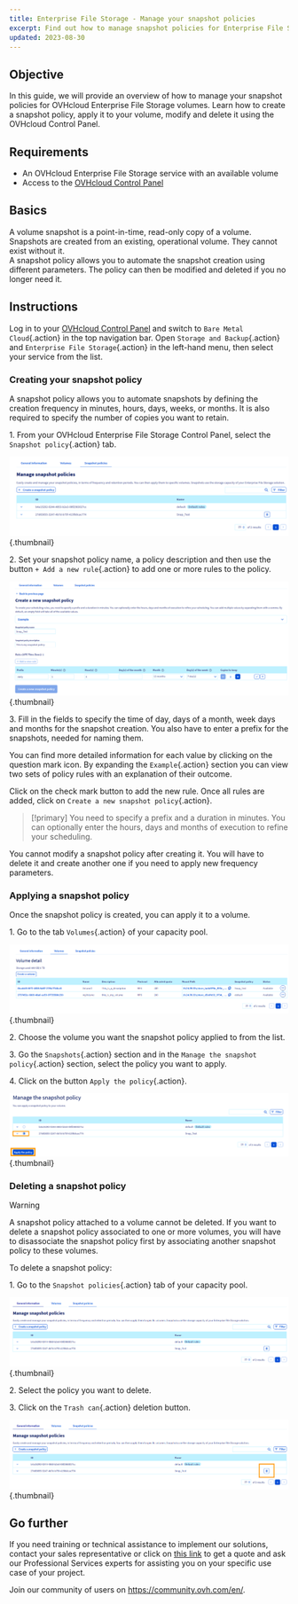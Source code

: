 ```yaml
---
title: Enterprise File Storage - Manage your snapshot policies
excerpt: Find out how to manage snapshot policies for Enterprise File Storage
updated: 2023-08-30
---
```


## Objective
  
In this guide, we will provide an overview of how to manage your snapshot policies for OVHcloud Enterprise File Storage volumes.
Learn how to create a snapshot policy, apply it to your volume, modify and delete it using the OVHcloud Control Panel.
  
## Requirements

- An OVHcloud Enterprise File Storage service with an available volume
- Access to the [OVHcloud Control Panel](https://www.ovh.com/auth/?action=gotomanager&from=https://www.ovh.ie/&ovhSubsidiary=ie)

## Basics

A volume snapshot is a point-in-time, read-only copy of a volume.<br>
Snapshots are created from an existing, operational volume. They cannot exist without it.<br>
A snapshot policy allows you to automate the snapshot creation using different parameters. The policy can then be modified and deleted if you no longer need it.

## Instructions

Log in to your [OVHcloud Control Panel](https://www.ovh.com/auth/?action=gotomanager&from=https://www.ovh.ie/&ovhSubsidiary=ie) and switch to `Bare Metal Cloud`{.action} in the top navigation bar. Open `Storage and Backup`{.action} and `Enterprise File Storage`{.action} in the left-hand menu, then select your service from the list.

### Creating your snapshot policy

A snapshot policy allows you to automate snapshots by defining the creation frequency in minutes, hours, days, weeks, or months. 
It is also required to specify the number of copies you want to retain.

1\. From your OVHcloud Enterprise File Storage Control Panel, select the `Snapshot policy`{.action} tab.

![SnapshotPolicy](images/Snapshot_Policy_1.png){.thumbnail}

2\. Set your snapshot policy name, a policy description and then use the button `+ Add a new rule`{.action} to add one or more rules to the policy.

![SnapshotPolicy](images/Snapshot_Policy_2.png){.thumbnail}

3\. Fill in the fields to specify the time of day, days of a month, week days and months for the snapshot creation. You also have to enter a prefix for the snapshots, needed for naming them.

You can find more detailed information for each value by clicking on the question mark icon. By expanding the `Example`{.action} section you can view two sets of policy rules with an explanation of their outcome.

Click on the check mark button to add the new rule. Once all rules are added, click on `Create a new snapshot policy`{.action}.

> [!primary]
> You need to specify a prefix and a duration in minutes. You can optionally enter the hours, days and months of execution to refine your scheduling.
>

You cannot modify a snapshot policy after creating it. You will have to delete it and create another one if you need to apply new frequency parameters.  

### Applying a snapshot policy 

Once the snapshot policy is created, you can apply it to a volume.

1\. Go to the tab `Volumes`{.action} of your capacity pool.

![ApplySnapshotPolicy](images/Snapshot_Policy_3.png){.thumbnail}

2\. Choose the volume you want the snapshot policy applied to from the list.

3\.	Go the `Snapshots`{.action} section and in the `Manage the snapshot policy`{.action} section, select the policy you want to apply.

4\.	Click on the button `Apply the policy`{.action}.

![ApplySnapshotPolicy](images/Snapshot_Policy_4.png){.thumbnail}

### Deleting a snapshot policy

> [!warning]
>
> A snapshot policy attached to a volume cannot be deleted. If you want to delete a snapshot policy associated to one or more volumes, you will have to disassociate the snapshot policy first by associating another snapshot policy to these volumes.
>

To delete a snapshot policy:

1\.	Go to the `Snapshot policies`{.action} tab of your capacity pool.

![DeleteSnapshotPolicy](images/Snapshot_Policy_5.png){.thumbnail}

2\.	Select the policy you want to delete.

3\.	Click on the `Trash can`{.action} deletion button.

![DeleteSnapshotPolicy](images/Snapshot_Policy_6.png){.thumbnail}

## Go further

If you need training or technical assistance to implement our solutions, contact your sales representative or click on [this link](https://www.ovhcloud.com/en-ie/professional-services/) to get a quote and ask our Professional Services experts for assisting you on your specific use case of your project.

Join our community of users on <https://community.ovh.com/en/>.
